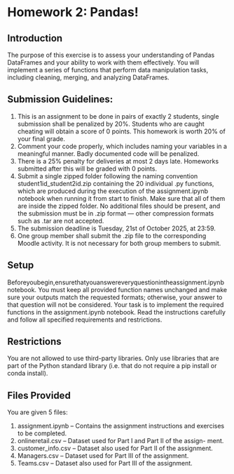 # Homework 2: Pandas!
## Introduction
The purpose of this exercise is to assess your understanding of Pandas
DataFrames and your ability to work with them effectively. You will implement
a series of functions that perform data manipulation tasks, including
cleaning, merging, and analyzing DataFrames.

## Submission Guidelines:
1. This is an assignment to be done in pairs of exactly 2 students, single
submission shall be penalized by 20%. Students who are caught cheating
will obtain a score of 0 points. This homework is worth 20% of your final
grade.
2. Comment your code properly, which includes naming your variables in a
meaningful manner. Badly documented code will be penalized.
3. There is a 25% penalty for deliveries at most 2 days late. Homeworks
submitted after this will be graded with 0 points.
4. Submit a single zipped folder following the naming convention
student1id_student2id.zip containing the 20 individual .py functions,
which are produced during the execution of the assignment.ipynb
notebook when running it from start to finish. Make sure that all of them
are inside the zipped folder. No additional files should be present, and the
submission must be in .zip format — other compression formats such as
.tar are not accepted.
5. The submission deadline is Tuesday, 21st of October 2025, at 23:59.
6. One group member shall submit the .zip file to the corresponding Moodle
activity. It is not necessary for both group members to submit.

## Setup
Beforeyoubegin,ensurethatyouanswereveryquestionintheassignment.ipynb
notebook. You must keep all provided function names unchanged and make
sure your outputs match the requested formats; otherwise, your answer to that
question will not be considered.
Your task is to implement the required functions in the assignment.ipynb
notebook. Read the instructions carefully and follow all specified requirements
and restrictions.

## Restrictions
You are not allowed to use third-party libraries. Only use libraries that are part
of the Python standard library (i.e. that do not require a pip install or conda
install).

## Files Provided
You are given 5 files:
1. assignment.ipynb – Contains the assignment instructions and exercises
to be completed.
2. onlineretail.csv – Dataset used for Part I and Part II of the assign-
ment.
3. customer_info.csv – Dataset also used for Part II of the assignment.
4. Managers.csv – Dataset used for Part III of the assignment.
5. Teams.csv – Dataset also used for Part III of the assignment.
